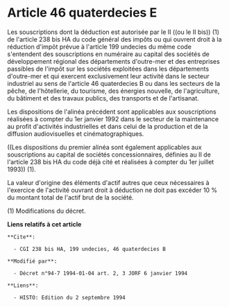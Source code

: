 # Article 46 quaterdecies E

Les souscriptions dont la déduction est autorisée par le II ((ou le II bis)) (1) de l'article 238 bis HA du code général des
impôts ou qui ouvrent droit à la réduction d'impôt prévue à l'article 199 undecies du même code s'entendent des souscriptions
en numéraire au capital des sociétés de développement régional des départements d'outre-mer et des entreprises passibles de
l'impôt sur les sociétés exploitées dans les départements d'outre-mer et qui exercent exclusivement leur activité dans le
secteur industriel au sens de l'article 46 quaterdecies B ou dans les secteurs de la pêche, de l'hôtellerie, du tourisme, des
énergies nouvelle, de l'agriculture, du bâtiment et des travaux publics, des transports et de l'artisanat.

Les dispositions de l'alinéa précédent sont applicables aux souscriptions réalisées à compter du 1er janvier 1992 dans le
secteur de la maintenance au profit d'activités industrielles et dans celui de la production et de la diffusion
audiovisuelles et cinématographiques.

((Les dispositions du premier alinéa sont également applicables aux souscriptions au capital de sociétés concessionnaires,
définies au II de l'article 238 bis HA du code déjà cité et réalisées à compter du 1er juillet 1993)) (1).

La valeur d'origine des éléments d'actif autres que ceux nécessaires à l'exercice de l'activité ouvrant droit à déduction ne
doit pas excéder 10 % du montant total de l'actif brut de la société.

(1) Modifications du décret.

**Liens relatifs à cet article**

	**Cite**:

	  - CGI 238 bis HA, 199 undecies, 46 quaterdecies B

	**Modifié par**:

	  - Décret n°94-7 1994-01-04 art. 2, 3 JORF 6 janvier 1994

	**Liens**:

	  - HISTO: Edition du 2 septembre 1994
